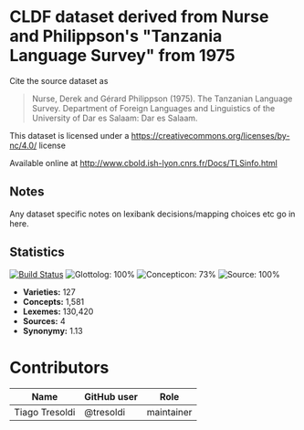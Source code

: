 # CLDF dataset derived from Nurse and Philippson's "Tanzania Language Survey" from 1975

Cite the source dataset as

> Nurse, Derek and Gérard Philippson (1975). The Tanzanian Language Survey. Department of Foreign Languages and Linguistics of the University of Dar es Salaam: Dar es Salaam.

This dataset is licensed under a https://creativecommons.org/licenses/by-nc/4.0/ license

Available online at http://www.cbold.ish-lyon.cnrs.fr/Docs/TLSinfo.html

## Notes

Any dataset specific notes on lexibank decisions/mapping choices etc go in here.


## Statistics


[![Build Status](https://travis-ci.org/lexibank/tls.svg?branch=master)](https://travis-ci.org/lexibank/tls)
![Glottolog: 100%](https://img.shields.io/badge/Glottolog-100%25-brightgreen.svg "Glottolog: 100%")
![Concepticon: 73%](https://img.shields.io/badge/Concepticon-73%25-yellow.svg "Concepticon: 73%")
![Source: 100%](https://img.shields.io/badge/Source-100%25-brightgreen.svg "Source: 100%")

- **Varieties:** 127
- **Concepts:** 1,581
- **Lexemes:** 130,420
- **Sources:** 4
- **Synonymy:** 1.13

# Contributors

Name | GitHub user | Role
--- | --- | ---
Tiago Tresoldi | @tresoldi | maintainer


